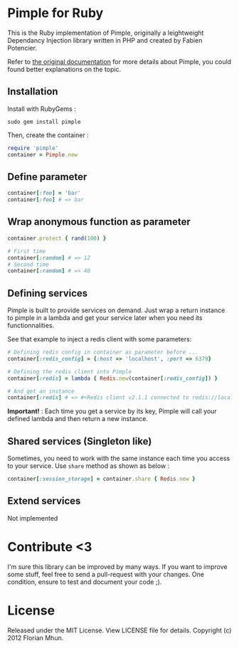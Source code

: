 # Pimple for Ruby

This is the Ruby implementation of Pimple, originally a leightweight Dependancy Injection library written in PHP and created by Fabien Potencier.

Refer to [the original documentation](http://pimple.sensiolabs.org/) for more details about Pimple, you could found better explanations on the topic.

## Installation

Install with RubyGems :

```shell
sudo gem install pimple
```

Then, create the container : 

```ruby
require 'pimple'
container = Pimple.new
``` 

## Define parameter

```ruby
container[:foo] = 'bar'
container[:foo] # => bar
```

## Wrap anonymous function as parameter

```ruby
container.protect { rand(100) }

# First time
container[:random] # => 12
# Second time
container[:random] # => 48
```

## Defining services

Pimple is built to provide services on demand. Just wrap a return instance to pimple in a lambda and get your service later when you need its functionnalities.

See that example to inject a redis client with some parameters:

```ruby
# Defining redis config in container as parameter before ...
container[:redis_config] = {:host => 'localhost', :port => 6379}

# Defining the redis client into Pimple
container[:redis] = lambda { Redis.new(container[:redis_config]) }

# And get an instance
container[:redis] # => #<Redis client v2.1.1 connected to redis://localhost:6379/0 (Redis v2.2.2)>
```

**Important!** : Each time you get a service by its key, Pimple will call your defined lambda and then return a new instance.

## Shared services (Singleton like)

Sometimes, you need to work with the same instance each time you access to your service. Use `share` method as shown as below :

```ruby
container[:session_storage] = container.share { Redis.new }
```

## Extend services

Not implemented

# Contribute <3

I'm sure this library can be improved by many ways. If you want to improve some stuff, feel free to send a pull-request with your changes. One condition, ensure to test and document your code ;).

# License

Released under the MIT License. View LICENSE file for details.
Copyright (c) 2012 Florian Mhun.